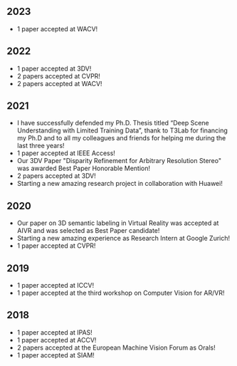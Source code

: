 ## 2023

* 1 paper accepted at WACV!

## 2022

* 1 paper accepted at 3DV!
* 2 papers accepted at CVPR!
* 2 papers accepted at WACV!

## 2021

* I have successfully defended my Ph.D. Thesis titled “Deep Scene Understanding with Limited Training Data”, thank to T3Lab for financing my Ph.D and to all my colleagues and friends for helping me during the last three years!
* 1 paper accepted at IEEE Access!
* Our 3DV Paper "Disparity Refinement for Arbitrary Resolution Stereo" was awarded Best Paper Honorable Mention!
* 2 papers accepted at 3DV!
* Starting a new amazing research project in collaboration with Huawei!

## 2020

* Our paper on 3D semantic labeling in Virtual Reality was accepted at AIVR and was selected as Best Paper candidate!
* Starting a new amazing experience as Research Intern at Google Zurich!
* 1 paper accepted at CVPR!

## 2019

* 1 paper accepted at ICCV!
* 1 paper accepted at the third workshop on Computer Vision for AR/VR!

## 2018

* 1 paper accepted at IPAS!
* 1 paper accepted at ACCV!
* 2 papers accepted at the European Machine Vision Forum as Orals!
* 1 paper accepted at SIAM!